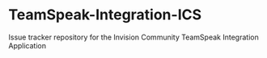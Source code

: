 # TeamSpeak-Integration-ICS
Issue tracker repository for the Invision Community TeamSpeak Integration Application
